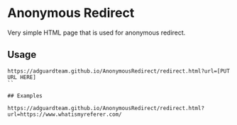 # Anonymous Redirect

Very simple HTML page that is used for anonymous redirect.

## Usage

```
https://adguardteam.github.io/AnonymousRedirect/redirect.html?url=[PUT URL HERE]
``

## Examples

https://adguardteam.github.io/AnonymousRedirect/redirect.html?url=https://www.whatismyreferer.com/
